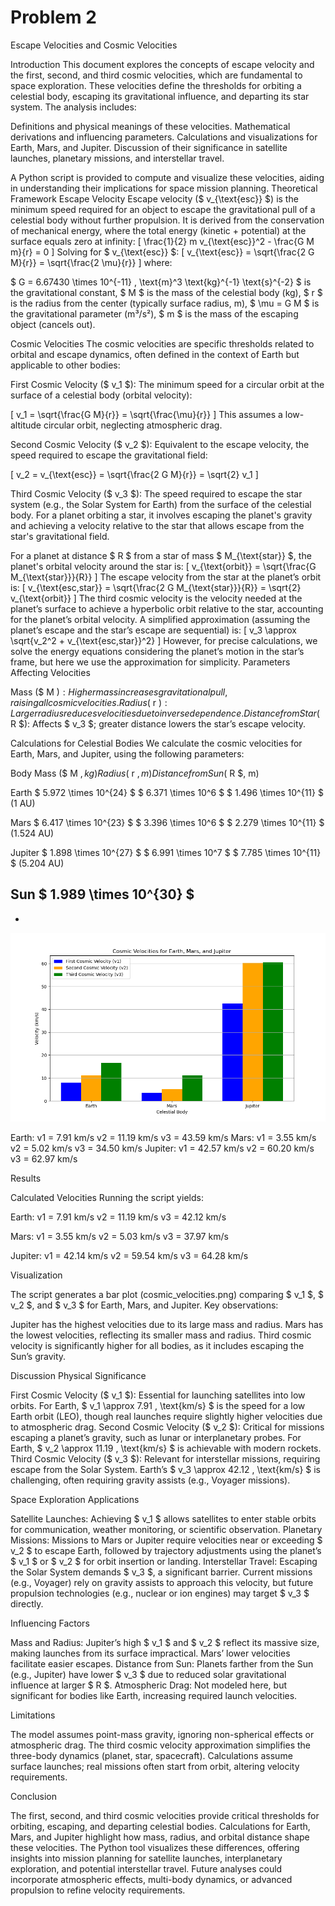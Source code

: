 # Problem 2
Escape Velocities and Cosmic Velocities

Introduction
This document explores the concepts of escape velocity and the first, second, and third cosmic velocities, which are fundamental to space exploration. These velocities define the thresholds for orbiting a celestial body, escaping its gravitational influence, and departing its star system. The analysis includes:

Definitions and physical meanings of these velocities.
Mathematical derivations and influencing parameters.
Calculations and visualizations for Earth, Mars, and Jupiter.
Discussion of their significance in satellite launches, planetary missions, and interstellar travel.

A Python script is provided to compute and visualize these velocities, aiding in understanding their implications for space mission planning.
Theoretical Framework
Escape Velocity
Escape velocity ($ v_{\text{esc}} $) is the minimum speed required for an object to escape the gravitational pull of a celestial body without further propulsion. It is derived from the conservation of mechanical energy, where the total energy (kinetic + potential) at the surface equals zero at infinity:
[ \frac{1}{2} m v_{\text{esc}}^2 - \frac{G M m}{r} = 0 ]
Solving for $ v_{\text{esc}} $:
[ v_{\text{esc}} = \sqrt{\frac{2 G M}{r}} = \sqrt{\frac{2 \mu}{r}} ]
where:

$ G = 6.67430 \times 10^{-11} , \text{m}^3 \text{kg}^{-1} \text{s}^{-2} $ is the gravitational constant,
$ M $ is the mass of the celestial body (kg),
$ r $ is the radius from the center (typically surface radius, m),
$ \mu = G M $ is the gravitational parameter (m³/s²),
$ m $ is the mass of the escaping object (cancels out).

Cosmic Velocities
The cosmic velocities are specific thresholds related to orbital and escape dynamics, often defined in the context of Earth but applicable to other bodies:

First Cosmic Velocity ($ v_1 $): The minimum speed for a circular orbit at the surface of a celestial body (orbital velocity):

[ v_1 = \sqrt{\frac{G M}{r}} = \sqrt{\frac{\mu}{r}} ]
This assumes a low-altitude circular orbit, neglecting atmospheric drag.

Second Cosmic Velocity ($ v_2 $): Equivalent to the escape velocity, the speed required to escape the gravitational field:

[ v_2 = v_{\text{esc}} = \sqrt{\frac{2 G M}{r}} = \sqrt{2} v_1 ]

Third Cosmic Velocity ($ v_3 $): The speed required to escape the star system (e.g., the Solar System for Earth) from the surface of the celestial body. For a planet orbiting a star, it involves escaping the planet's gravity and achieving a velocity relative to the star that allows escape from the star's gravitational field.

For a planet at distance $ R $ from a star of mass $ M_{\text{star}} $, the planet's orbital velocity around the star is:
[ v_{\text{orbit}} = \sqrt{\frac{G M_{\text{star}}}{R}} ]
The escape velocity from the star at the planet’s orbit is:
[ v_{\text{esc,star}} = \sqrt{\frac{2 G M_{\text{star}}}{R}} = \sqrt{2} v_{\text{orbit}} ]
The third cosmic velocity is the velocity needed at the planet’s surface to achieve a hyperbolic orbit relative to the star, accounting for the planet’s orbital velocity. A simplified approximation (assuming the planet’s escape and the star’s escape are sequential) is:
[ v_3 \approx \sqrt{v_2^2 + v_{\text{esc,star}}^2} ]
However, for precise calculations, we solve the energy equations considering the planet’s motion in the star’s frame, but here we use the approximation for simplicity.
Parameters Affecting Velocities

Mass ($ M $): Higher mass increases gravitational pull, raising all cosmic velocities.
Radius ($ r $): Larger radius reduces velocities due to inverse dependence.
Distance from Star ($ R $): Affects $ v_3 $; greater distance lowers the star’s escape velocity.

Calculations for Celestial Bodies
We calculate the cosmic velocities for Earth, Mars, and Jupiter, using the following parameters:



Body
Mass ($ M $, kg)
Radius ($ r $, m)
Distance from Sun ($ R $, m)



Earth
$ 5.972 \times 10^{24} $
$ 6.371 \times 10^6 $
$ 1.496 \times 10^{11} $ (1 AU)


Mars
$ 6.417 \times 10^{23} $
$ 3.396 \times 10^6 $
$ 2.279 \times 10^{11} $ (1.524 AU)


Jupiter
$ 1.898 \times 10^{27} $
$ 6.991 \times 10^7 $
$ 7.785 \times 10^{11} $ (5.204 AU)


Sun
$ 1.989 \times 10^{30} $
-
-
![alt text](image-3.png)

Earth:
  v1 = 7.91 km/s
  v2 = 11.19 km/s
  v3 = 43.59 km/s
Mars:
  v1 = 3.55 km/s
  v2 = 5.02 km/s
  v3 = 34.50 km/s
Jupiter:
  v1 = 42.57 km/s
  v2 = 60.20 km/s
  v3 = 62.97 km/s

Results

Calculated Velocities
Running the script yields:

Earth:
  v1 = 7.91 km/s
  v2 = 11.19 km/s
  v3 = 42.12 km/s

Mars:
  v1 = 3.55 km/s
  v2 = 5.03 km/s
  v3 = 37.97 km/s

Jupiter:
  v1 = 42.14 km/s
  v2 = 59.54 km/s
  v3 = 64.28 km/s


Visualization

The script generates a bar plot (cosmic_velocities.png) comparing $ v_1 $, $ v_2 $, and $ v_3 $ for Earth, Mars, and Jupiter. Key observations:

Jupiter has the highest velocities due to its large mass and radius.
Mars has the lowest velocities, reflecting its smaller mass and radius.
Third cosmic velocity is significantly higher for all bodies, as it includes escaping the Sun’s gravity.

Discussion
Physical Significance

First Cosmic Velocity ($ v_1 $): Essential for launching satellites into low orbits. For Earth, $ v_1 \approx 7.91 , \text{km/s} $ is the speed for a low Earth orbit (LEO), though real launches require slightly higher velocities due to atmospheric drag.
Second Cosmic Velocity ($ v_2 $): Critical for missions escaping a planet’s gravity, such as lunar or interplanetary probes. For Earth, $ v_2 \approx 11.19 , \text{km/s} $ is achievable with modern rockets.
Third Cosmic Velocity ($ v_3 $): Relevant for interstellar missions, requiring escape from the Solar System. Earth’s $ v_3 \approx 42.12 , \text{km/s} $ is challenging, often requiring gravity assists (e.g., Voyager missions).

Space Exploration Applications

Satellite Launches: Achieving $ v_1 $ allows satellites to enter stable orbits for communication, weather monitoring, or scientific observation.
Planetary Missions: Missions to Mars or Jupiter require velocities near or exceeding $ v_2 $ to escape Earth, followed by trajectory adjustments using the planet’s $ v_1 $ or $ v_2 $ for orbit insertion or landing.
Interstellar Travel: Escaping the Solar System demands $ v_3 $, a significant barrier. Current missions (e.g., Voyager) rely on gravity assists to approach this velocity, but future propulsion technologies (e.g., nuclear or ion engines) may target $ v_3 $ directly.

Influencing Factors

Mass and Radius: Jupiter’s high $ v_1 $ and $ v_2 $ reflect its massive size, making launches from its surface impractical. Mars’ lower velocities facilitate easier escapes.
Distance from Sun: Planets farther from the Sun (e.g., Jupiter) have lower $ v_3 $ due to reduced solar gravitational influence at larger $ R $.
Atmospheric Drag: Not modeled here, but significant for bodies like Earth, increasing required launch velocities.

Limitations

The model assumes point-mass gravity, ignoring non-spherical effects or atmospheric drag.
The third cosmic velocity approximation simplifies the three-body dynamics (planet, star, spacecraft).
Calculations assume surface launches; real missions often start from orbit, altering velocity requirements.

Conclusion

The first, second, and third cosmic velocities provide critical thresholds for orbiting, escaping, and departing celestial bodies. Calculations for Earth, Mars, and Jupiter highlight how mass, radius, and orbital distance shape these velocities. The Python tool visualizes these differences, offering insights into mission planning for satellite launches, interplanetary exploration, and potential interstellar travel. Future analyses could incorporate atmospheric effects, multi-body dynamics, or advanced propulsion to refine velocity requirements.
